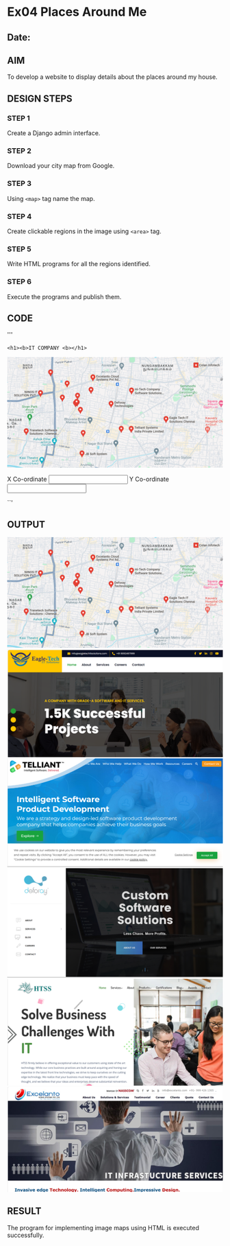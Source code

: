 # Ex04 Places Around Me
## Date: 

## AIM
To develop a website to display details about the places around my house.

## DESIGN STEPS

### STEP 1
Create a Django admin interface.

### STEP 2
Download your city map from Google.

### STEP 3
Using ```<map>``` tag name the map.

### STEP 4
Create clickable regions in the image using ```<area>``` tag.

### STEP 5
Write HTML programs for all the regions identified.

### STEP 6
Execute the programs and publish them.

## CODE
'''
<!DOCTYPE html>
<html lang="en">
<head>
    <meta charset="UTF-8">
    <meta name="viewport" content="width=device-width, initial-scale=1.0">
    <title>Document</title>
</head>




<script>

    function coordinate(event) { 
        let x = event.clientX;
        let y = event.clientY;
        document.getElementById("text1").value = x;
        document.getElementById("text2").value = y;
    }

</script>
    

<body>
     
    <h1><b>IT COMPANY <b></h1>
<img src="map1.png" width="1000px" usemap="#MapNew" onmousemove="coordinate (event)"> <br>
<MAP name="MapNew">
    <AREA shape="RECT" coords="730,270,880,310" href="https://eagletechitsolutions.com/" Title="Eagle Tech It Solutions Chennai">
    <AREA shape="RECT" coords="563,318,735,360" href="https://www.telliant.com/" Title="Telliant Systems India Private Limited">
    <AREA shape="RECT" coords="567,136,730,182" href="https://htssindia.in/#/" Title="HI - Tech Company Software Solutions (Chennai) Pvt. Ltd.">
    <AREA shape="RECT" coords="468,204,592,240" href="https://deforay.com/" Title="Deforay Technologies Private Limited">
    <area shape="RECT" coords="387,81,531,125" href="https://www.excelanto.com/" title="Excelanto Cloud Systems Pvt Ltd">

</MAP> 
X Co-ordinate <input type="text" name="" id="text1">
Y Co-ordinate <input type="text" name="" id="text2">
</MAP>
</body>
</html>

``'

## OUTPUT
![alt text](map1.png)
![alt text](img1.png)
![alt text](img2.png)
![alt text](img3.png)
![alt text](img4.png)
![alt text](img5.png)




## RESULT
The program for implementing image maps using HTML is executed successfully.
